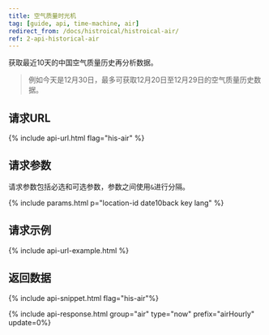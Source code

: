```yaml
---
title: 空气质量时光机
tag: [guide, api, time-machine, air]
redirect_from: /docs/histroical/histroical-air/
ref: 2-api-historical-air
---
```


获取最近10天的中国空气质量历史再分析数据。

> 例如今天是12月30日，最多可获取12月20日至12月29日的空气质量历史数据。

## 请求URL

{% include api-url.html flag="his-air" %}

## 请求参数

请求参数包括必选和可选参数，参数之间使用`&`进行分隔。

{% include params.html p="location-id date10back key lang" %}

## 请求示例

{% include api-url-example.html %}

## 返回数据

{% include api-snippet.html flag="his-air"%}

{% include api-response.html group="air" type="now" prefix="airHourly" update=0%}